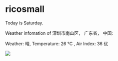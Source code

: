 # ricosmall

Today is Saturday.

Weather infomation of 深圳市南山区， 广东省， 中国: 

Weather: 晴, Temperature: 26 ℃ , Air Index: 36 优

<img src="https://github-readme-stats.vercel.app/api?username=ricosmall&show_icons=true" />

